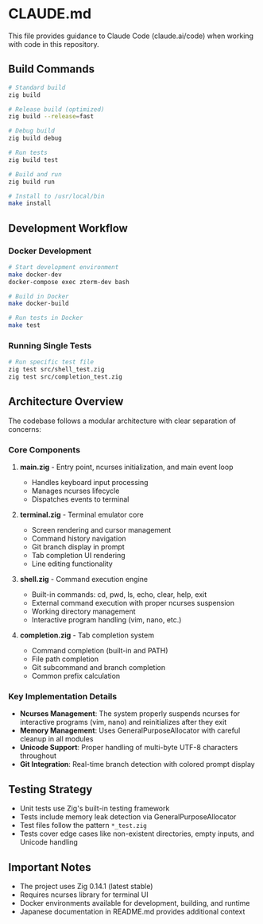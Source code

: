 # CLAUDE.md

This file provides guidance to Claude Code (claude.ai/code) when working with code in this repository.

## Build Commands

```bash
# Standard build
zig build

# Release build (optimized)
zig build --release=fast

# Debug build
zig build debug

# Run tests
zig build test

# Build and run
zig build run

# Install to /usr/local/bin
make install
```

## Development Workflow

### Docker Development
```bash
# Start development environment
make docker-dev
docker-compose exec zterm-dev bash

# Build in Docker
make docker-build

# Run tests in Docker
make test
```

### Running Single Tests
```bash
# Run specific test file
zig test src/shell_test.zig
zig test src/completion_test.zig
```

## Architecture Overview

The codebase follows a modular architecture with clear separation of concerns:

### Core Components

1. **main.zig** - Entry point, ncurses initialization, and main event loop
   - Handles keyboard input processing
   - Manages ncurses lifecycle
   - Dispatches events to terminal

2. **terminal.zig** - Terminal emulator core
   - Screen rendering and cursor management
   - Command history navigation
   - Git branch display in prompt
   - Tab completion UI rendering
   - Line editing functionality

3. **shell.zig** - Command execution engine
   - Built-in commands: cd, pwd, ls, echo, clear, help, exit
   - External command execution with proper ncurses suspension
   - Working directory management
   - Interactive program handling (vim, nano, etc.)

4. **completion.zig** - Tab completion system
   - Command completion (built-in and PATH)
   - File path completion
   - Git subcommand and branch completion
   - Common prefix calculation

### Key Implementation Details

- **Ncurses Management**: The system properly suspends ncurses for interactive programs (vim, nano) and reinitializes after they exit
- **Memory Management**: Uses GeneralPurposeAllocator with careful cleanup in all modules
- **Unicode Support**: Proper handling of multi-byte UTF-8 characters throughout
- **Git Integration**: Real-time branch detection with colored prompt display

## Testing Strategy

- Unit tests use Zig's built-in testing framework
- Tests include memory leak detection via GeneralPurposeAllocator
- Test files follow the pattern `*_test.zig`
- Tests cover edge cases like non-existent directories, empty inputs, and Unicode handling

## Important Notes

- The project uses Zig 0.14.1 (latest stable)
- Requires ncurses library for terminal UI
- Docker environments available for development, building, and runtime
- Japanese documentation in README.md provides additional context